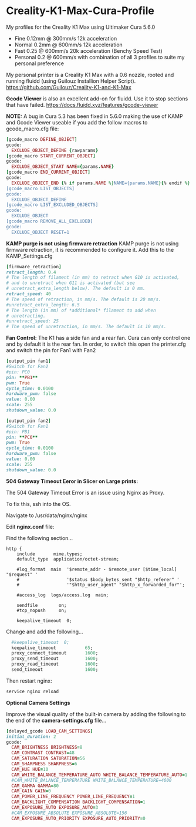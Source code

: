 # Creality-K1-Max-Cura-Profile
My profiles for the Creality K1 Max using Ultimaker Cura 5.6.0
  - Fine 0.12mm @ 300mm/s 12k acceleration
  - Normal 0.2mm @ 600mm/s 12k acceleration
  - Fast 0.25 @ 600mm/s 20k acceleration (Benchy Speed Test)
  - Personal 0.2 @ 600mm/s with combination of all 3 profiles to suite my personal preference


My personal printer is a Creality K1 Max with a 0.6 nozzle, rooted and running fluidd (using Guilouz Installion Helper Script).
https://github.com/Guilouz/Creality-K1-and-K1-Max


**Gcode Viewer** is also an excellent add-on for fluidd. Use it to stop sections that have failed.
https://docs.fluidd.xyz/features/gcode-viewer


**NOTE:** A bug in Cura 5.3 has been fixed in 5.6.0 making the use of KAMP and Gcode Viewer useable if you add the follow macros to gcode_macro.cfg file:
```ruby
[gcode_macro DEFINE_OBJECT]
gcode:
  EXCLUDE_OBJECT_DEFINE {rawparams}
[gcode_macro START_CURRENT_OBJECT]
gcode:
  EXCLUDE_OBJECT_START NAME={params.NAME}
[gcode_macro END_CURRENT_OBJECT]
gcode:
  EXCLUDE_OBJECT_END {% if params.NAME %}NAME={params.NAME}{% endif %}
[gcode_macro LIST_OBJECTS]
gcode:
  EXCLUDE_OBJECT_DEFINE
[gcode_macro LIST_EXCLUDED_OBJECTS]
gcode:
  EXCLUDE_OBJECT
[gcode_macro REMOVE_ALL_EXCLUDED]
gcode:
  EXCLUDE_OBJECT RESET=1
```
**KAMP purge is not using firmware retraction**
KAMP purge is not using firmware retraction, it is recommended to configure it. Add this to the KAMP_Settings.cfg

```ruby
[firmware_retraction]
retract_length: 0.4
# The length of filament (in mm) to retract when G10 is activated,
# and to unretract when G11 is activated (but see
# unretract_extra_length below). The default is 0 mm.
retract_speed: 40
# The speed of retraction, in mm/s. The default is 20 mm/s.
#unretract_extra_length: 6.5
# The length (in mm) of *additional* filament to add when
# unretracting.
#unretract_speed: 25
# The speed of unretraction, in mm/s. The default is 10 mm/s.
```

**Fan Control:**
The K1 has a side fan and a rear fan. Cura can only control one and by default it is the rear fan. In order, to switch this open the printer.cfg and switch the pin for Fan1 with Fan2

```ruby
[output_pin fan1]
#Switch for Fan2
#pin: PC0
pin: **PB1**
pwm: True
cycle_time: 0.0100
hardware_pwm: false
value: 0.00
scale: 255
shutdown_value: 0.0

[output_pin fan2]
#Switch for Fan1
#pin: PB1
pin: **PC0**
pwm: True
cycle_time: 0.0100
hardware_pwm: false
value: 0.00
scale: 255
shutdown_value: 0.0
```

**504 Gateway Timeout Eeror in Slicer on Large prints:**

The 504 Gateway Timeout Error is an issue using Nginx as Proxy.

To fix this, ssh into the OS.

Navigate to /usr/data/nginx/nginx

Edit **nginx.conf** file:

Find the following section...

```rubt
http {
    include       mime.types;
    default_type  application/octet-stream;

    #log_format  main  '$remote_addr - $remote_user [$time_local] "$request" '
    #                  '$status $body_bytes_sent "$http_referer" '
    #                  '"$http_user_agent" "$http_x_forwarded_for"';

    #access_log  logs/access.log  main;

    sendfile        on;
    #tcp_nopush     on;

    keepalive_timeout  0;
```

Change and add the following...
```ruby
  #keepalive_timeout  0;
  keepalive_timeout           65;
  proxy_connect_timeout       1600;
  proxy_send_timeout          1600;
  proxy_read_timeout          1600;
  send_timeout                1600;
```

Then restart nginx:
```ruby
service nginx reload
```

**Optional Camera Settings**

Improve the visual quality of the built-in camera by adding the following to the end of the **camera-settings.cfg** file...

```ruby
[delayed_gcode LOAD_CAM_SETTINGS]
initial_duration: 2
gcode:
  CAM_BRIGHTNESS BRIGHTNESS=8
  CAM_CONTRAST CONTRAST=48
  CAM_SATURATION SATURATION=56
  CAM_SHARPNESS SHARPNESS=6
  CAM_HUE HUE=10
  CAM_WHITE_BALANCE_TEMPERATURE_AUTO WHITE_BALANCE_TEMPERATURE_AUTO=1
  #CAM_WHITE_BALANCE_TEMPERATURE WHITE_BALANCE_TEMPERATURE=4600
  CAM_GAMMA GAMMA=80
  CAM_GAIN GAIN=0
  CAM_POWER_LINE_FREQUENCY POWER_LINE_FREQUENCY=1
  CAM_BACKLIGHT_COMPENSATION BACKLIGHT_COMPENSATION=1
  CAM_EXPOSURE_AUTO EXPOSURE_AUTO=3
  #CAM_EXPOSURE_ABSOLUTE EXPOSURE_ABSOLUTE=156
  CAM_EXPOSURE_AUTO_PRIORITY EXPOSURE_AUTO_PRIORITY=0
```


